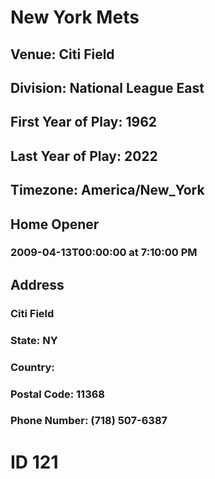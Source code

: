 # New York Mets
## Venue: Citi Field
## Division: National League East
## First Year of Play: 1962
## Last Year of Play: 2022
## Timezone: America/New_York
## Home Opener
### 2009-04-13T00:00:00 at 7:10:00 PM
## Address
### Citi Field
### State: NY
### Country: 
### Postal Code: 11368
### Phone Number: (718) 507-6387
# ID 121